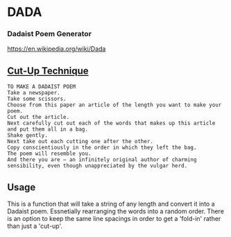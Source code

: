 # DADA
### Dadaist Poem Generator
https://en.wikipedia.org/wiki/Dada

## [Cut-Up Technique](https://en.wikipedia.org/wiki/Cut-up_technique)
```
TO MAKE A DADAIST POEM
Take a newspaper.
Take some scissors.
Choose from this paper an article of the length you want to make your poem.
Cut out the article.
Next carefully cut out each of the words that makes up this article and put them all in a bag.
Shake gently.
Next take out each cutting one after the other.
Copy conscientiously in the order in which they left the bag.
The poem will resemble you.
And there you are – an infinitely original author of charming sensibility, even though unappreciated by the vulgar herd.
```
## Usage
This is a function that will take a string of any length and convert it into a Dadaist poem. Essnetially rearranging the words into a random order. There is an option to keep the same line spacings in order to get a 'fold-in' rather than just a 'cut-up'.

